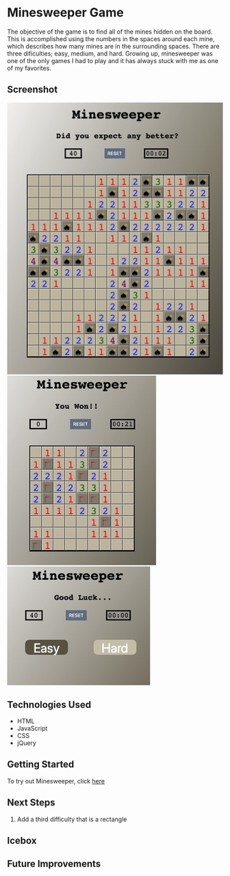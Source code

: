 # Minesweeper Game

The objective of the game is to find all of the mines 
hidden on the board. This is accomplished using the numbers
in the spaces around each mine, which describes how many mines
are in the surrounding spaces. There are three dificulties;
easy, medium, and hard. Growing up, minesweeper was one of the
only games I had to play and it has always stuck with me as one of my favorites. 

## Screenshot

![Playing Screenshot](./images/screenshot1.jpeg)
![Lose Screenshot](./images/screenshot2.jpeg)
![Win Screenshot](./images/screenshot3.jpeg)

## Technologies Used

* HTML
* JavaScript
* CSS
* jQuery

## Getting Started

To try out Minesweeper, click [here](https://jfernnn.github.io/Minesweeper-P1/)

## Next Steps

1. Add a third difficulty that is a rectangle



## Icebox
## Future Improvements
